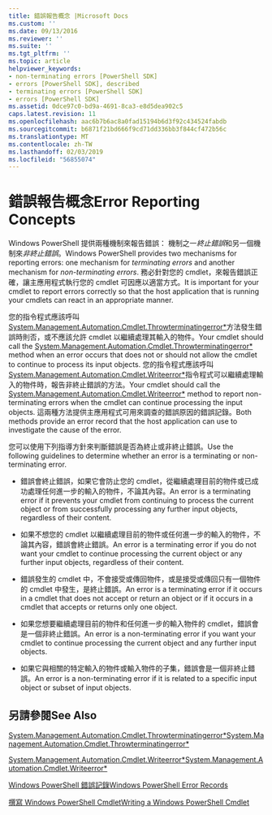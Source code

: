 ```yaml
---
title: 錯誤報告概念 |Microsoft Docs
ms.custom: ''
ms.date: 09/13/2016
ms.reviewer: ''
ms.suite: ''
ms.tgt_pltfrm: ''
ms.topic: article
helpviewer_keywords:
- non-terminating errors [PowerShell SDK]
- errors [PowerShell SDK], described
- terminating errors [PowerShell SDK]
- errors [PowerShell SDK]
ms.assetid: 0dce97c0-bd9a-4691-8ca3-e8d5dea902c5
caps.latest.revision: 11
ms.openlocfilehash: aac6b7b6ac8a0fad15194b6d3f92c434524fabdb
ms.sourcegitcommit: b6871f21bd666f9cd71dd336bb3f844cf472b56c
ms.translationtype: MT
ms.contentlocale: zh-TW
ms.lasthandoff: 02/03/2019
ms.locfileid: "56855074"
---
```

# <a name="error-reporting-concepts"></a><span data-ttu-id="6b605-102">錯誤報告概念</span><span class="sxs-lookup"><span data-stu-id="6b605-102">Error Reporting Concepts</span></span>

<span data-ttu-id="6b605-103">Windows PowerShell 提供兩種機制來報告錯誤： 機制之一*終止錯誤*和另一個機制來*非終止錯誤*。</span><span class="sxs-lookup"><span data-stu-id="6b605-103">Windows PowerShell provides two mechanisms for reporting errors: one mechanism for *terminating errors* and another mechanism for *non-terminating errors*.</span></span> <span data-ttu-id="6b605-104">務必針對您的 cmdlet，來報告錯誤正確，讓主應用程式執行您的 cmdlet 可因應以適當方式。</span><span class="sxs-lookup"><span data-stu-id="6b605-104">It is important for your cmdlet to report errors correctly so that the host application that is running your cmdlets can react in an appropriate manner.</span></span>

<span data-ttu-id="6b605-105">您的指令程式應該呼叫[System.Management.Automation.Cmdlet.Throwterminatingerror\*](/dotnet/api/System.Management.Automation.Cmdlet.ThrowTerminatingError)方法發生錯誤時則否，或不應該允許 cmdlet 以繼續處理其輸入的物件。</span><span class="sxs-lookup"><span data-stu-id="6b605-105">Your cmdlet should call the [System.Management.Automation.Cmdlet.Throwterminatingerror\*](/dotnet/api/System.Management.Automation.Cmdlet.ThrowTerminatingError) method when an error occurs that does not or should not allow the cmdlet to continue to process its input objects.</span></span> <span data-ttu-id="6b605-106">您的指令程式應該呼叫[System.Management.Automation.Cmdlet.Writeerror\*](/dotnet/api/System.Management.Automation.Cmdlet.WriteError)指令程式可以繼續處理輸入的物件時，報告非終止錯誤的方法。</span><span class="sxs-lookup"><span data-stu-id="6b605-106">Your cmdlet should call the [System.Management.Automation.Cmdlet.Writeerror\*](/dotnet/api/System.Management.Automation.Cmdlet.WriteError) method to report non-terminating errors when the cmdlet can continue processing the input objects.</span></span> <span data-ttu-id="6b605-107">這兩種方法提供主應用程式可用來調查的錯誤原因的錯誤記錄。</span><span class="sxs-lookup"><span data-stu-id="6b605-107">Both methods provide an error record that the host application can use to investigate the cause of the error.</span></span>

<span data-ttu-id="6b605-108">您可以使用下列指導方針來判斷錯誤是否為終止或非終止錯誤。</span><span class="sxs-lookup"><span data-stu-id="6b605-108">Use the following guidelines to determine whether an error is a terminating or non-terminating error.</span></span>

- <span data-ttu-id="6b605-109">錯誤會終止錯誤，如果它會防止您的 cmdlet，從繼續處理目前的物件或已成功處理任何進一步的輸入的物件，不論其內容。</span><span class="sxs-lookup"><span data-stu-id="6b605-109">An error is a terminating error if it prevents your cmdlet from continuing to process the current object or from successfully processing any further input objects, regardless of their content.</span></span>

- <span data-ttu-id="6b605-110">如果不想您的 cmdlet 以繼續處理目前的物件或任何進一步的輸入的物件，不論其內容，錯誤會終止錯誤。</span><span class="sxs-lookup"><span data-stu-id="6b605-110">An error is a terminating error if you do not want your cmdlet to continue processing the current object or any further input objects, regardless of their content.</span></span>

- <span data-ttu-id="6b605-111">錯誤發生的 cmdlet 中，不會接受或傳回物件，或是接受或傳回只有一個物件的 cmdlet 中發生，是終止錯誤。</span><span class="sxs-lookup"><span data-stu-id="6b605-111">An error is a terminating error if it occurs in a cmdlet that does not accept or return an object or if it occurs in a cmdlet that accepts or returns only one object.</span></span>

- <span data-ttu-id="6b605-112">如果您想要繼續處理目前的物件和任何進一步的輸入物件的 cmdlet，錯誤會是一個非終止錯誤。</span><span class="sxs-lookup"><span data-stu-id="6b605-112">An error is a non-terminating error if you want your cmdlet to continue processing the current object and any further input objects.</span></span>

- <span data-ttu-id="6b605-113">如果它與相關的特定輸入的物件或輸入物件的子集，錯誤會是一個非終止錯誤。</span><span class="sxs-lookup"><span data-stu-id="6b605-113">An error is a non-terminating error if it is related to a specific input object or subset of input objects.</span></span>

## <a name="see-also"></a><span data-ttu-id="6b605-114">另請參閱</span><span class="sxs-lookup"><span data-stu-id="6b605-114">See Also</span></span>

[<span data-ttu-id="6b605-115">System.Management.Automation.Cmdlet.Throwterminatingerror\*</span><span class="sxs-lookup"><span data-stu-id="6b605-115">System.Management.Automation.Cmdlet.Throwterminatingerror\*</span></span>](/dotnet/api/System.Management.Automation.Cmdlet.ThrowTerminatingError)

[<span data-ttu-id="6b605-116">System.Management.Automation.Cmdlet.Writeerror\*</span><span class="sxs-lookup"><span data-stu-id="6b605-116">System.Management.Automation.Cmdlet.Writeerror\*</span></span>](/dotnet/api/System.Management.Automation.Cmdlet.WriteError)

[<span data-ttu-id="6b605-117">Windows PowerShell 錯誤記錄</span><span class="sxs-lookup"><span data-stu-id="6b605-117">Windows PowerShell Error Records</span></span>](./windows-powershell-error-records.md)

[<span data-ttu-id="6b605-118">撰寫 Windows PowerShell Cmdlet</span><span class="sxs-lookup"><span data-stu-id="6b605-118">Writing a Windows PowerShell Cmdlet</span></span>](./writing-a-windows-powershell-cmdlet.md)
